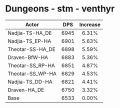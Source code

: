 # Dungeons - stm - venthyr
| Actor | DPS | Increase |
|---|:---:|:---:|
|Nadjia-TS-HA_DE|6945|6.31%|
|Nadjia-TS_EP-HA|6901|5.63%|
|Theotar-SS-HA_DE|6898|5.59%|
|Draven-BfW-HA|6883|5.36%|
|Theotar-SS_RP-HA|6851|4.87%|
|Theotar-SS_WP-HA|6829|4.53%|
|Nadjia-TS_DD-HA|6821|4.41%|
|Draven-HA_DE|6750|3.32%|
|Base|6533|0.00%|
